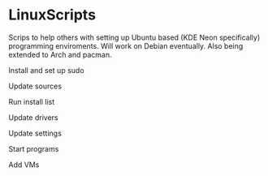 # LinuxScripts

Scrips to help others with setting up Ubuntu based (KDE Neon specifically) programming enviroments. 
Will work on Debian eventually. Also being extended to Arch and pacman.



Install and set up sudo

Update sources

Run install list

Update drivers

Update settings

Start programs

Add VMs
